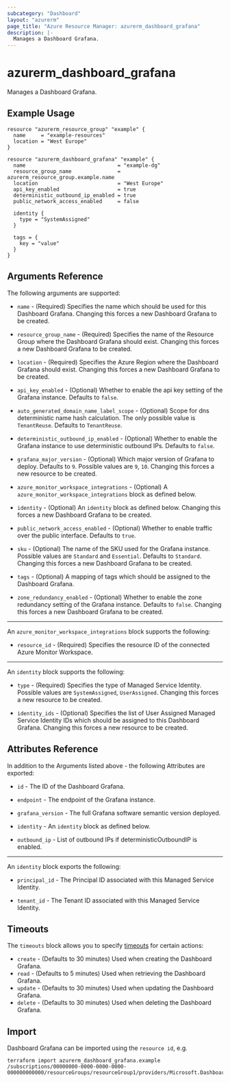 ```yaml
---
subcategory: "Dashboard"
layout: "azurerm"
page_title: "Azure Resource Manager: azurerm_dashboard_grafana"
description: |-
  Manages a Dashboard Grafana.
---
```


# azurerm_dashboard_grafana

Manages a Dashboard Grafana.

## Example Usage

```hcl
resource "azurerm_resource_group" "example" {
  name     = "example-resources"
  location = "West Europe"
}

resource "azurerm_dashboard_grafana" "example" {
  name                              = "example-dg"
  resource_group_name               = azurerm_resource_group.example.name
  location                          = "West Europe"
  api_key_enabled                   = true
  deterministic_outbound_ip_enabled = true
  public_network_access_enabled     = false

  identity {
    type = "SystemAssigned"
  }

  tags = {
    key = "value"
  }
}
```

## Arguments Reference

The following arguments are supported:

- `name` - (Required) Specifies the name which should be used for this Dashboard Grafana. Changing this forces a new Dashboard Grafana to be created.

- `resource_group_name` - (Required) Specifies the name of the Resource Group where the Dashboard Grafana should exist. Changing this forces a new Dashboard Grafana to be created.

- `location` - (Required) Specifies the Azure Region where the Dashboard Grafana should exist. Changing this forces a new Dashboard Grafana to be created.

- `api_key_enabled` - (Optional) Whether to enable the api key setting of the Grafana instance. Defaults to `false`.

- `auto_generated_domain_name_label_scope` - (Optional) Scope for dns deterministic name hash calculation. The only possible value is `TenantReuse`. Defaults to `TenantReuse`.

- `deterministic_outbound_ip_enabled` - (Optional) Whether to enable the Grafana instance to use deterministic outbound IPs. Defaults to `false`.

- `grafana_major_version` - (Optional) Which major version of Grafana to deploy. Defaults to `9`. Possible values are `9`, `10`. Changing this forces a new resource to be created.

- `azure_monitor_workspace_integrations` - (Optional) A `azure_monitor_workspace_integrations` block as defined below.

- `identity` - (Optional) An `identity` block as defined below. Changing this forces a new Dashboard Grafana to be created.

- `public_network_access_enabled` - (Optional) Whether to enable traffic over the public interface. Defaults to `true`.

- `sku` - (Optional) The name of the SKU used for the Grafana instance. Possible values are `Standard` and `Essential`. Defaults to `Standard`. Changing this forces a new Dashboard Grafana to be created.

- `tags` - (Optional) A mapping of tags which should be assigned to the Dashboard Grafana.

- `zone_redundancy_enabled` - (Optional) Whether to enable the zone redundancy setting of the Grafana instance. Defaults to `false`. Changing this forces a new Dashboard Grafana to be created.

---

An `azure_monitor_workspace_integrations` block supports the following:

- `resource_id` - (Required) Specifies the resource ID of the connected Azure Monitor Workspace.

---

An `identity` block supports the following:

- `type` - (Required) Specifies the type of Managed Service Identity. Possible values are `SystemAssigned`, `UserAssigned`. Changing this forces a new resource to be created.

- `identity_ids` - (Optional) Specifies the list of User Assigned Managed Service Identity IDs which should be assigned to this Dashboard Grafana. Changing this forces a new resource to be created.

## Attributes Reference

In addition to the Arguments listed above - the following Attributes are exported:

- `id` - The ID of the Dashboard Grafana.

- `endpoint` - The endpoint of the Grafana instance.

- `grafana_version` - The full Grafana software semantic version deployed.

- `identity` - An `identity` block as defined below.

- `outbound_ip` - List of outbound IPs if deterministicOutboundIP is enabled.

---

An `identity` block exports the following:

- `principal_id` - The Principal ID associated with this Managed Service Identity.

- `tenant_id` - The Tenant ID associated with this Managed Service Identity.

## Timeouts

The `timeouts` block allows you to specify [timeouts](https://www.terraform.io/docs/configuration/resources.html#timeouts) for certain actions:

- `create` - (Defaults to 30 minutes) Used when creating the Dashboard Grafana.
- `read` - (Defaults to 5 minutes) Used when retrieving the Dashboard Grafana.
- `update` - (Defaults to 30 minutes) Used when updating the Dashboard Grafana.
- `delete` - (Defaults to 30 minutes) Used when deleting the Dashboard Grafana.

## Import

Dashboard Grafana can be imported using the `resource id`, e.g.

```shell
terraform import azurerm_dashboard_grafana.example /subscriptions/00000000-0000-0000-0000-000000000000/resourceGroups/resourceGroup1/providers/Microsoft.Dashboard/grafana/workspace1
```
